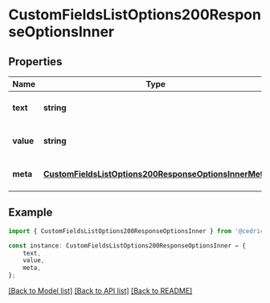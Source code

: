 # CustomFieldsListOptions200ResponseOptionsInner


## Properties

Name | Type | Description | Notes
------------ | ------------- | ------------- | -------------
**text** | **string** | Display text of the option | [default to undefined]
**value** | **string** | Unique value/ID of the option | [default to undefined]
**meta** | [**CustomFieldsListOptions200ResponseOptionsInnerMeta**](CustomFieldsListOptions200ResponseOptionsInnerMeta.md) |  | [optional] [default to undefined]

## Example

```typescript
import { CustomFieldsListOptions200ResponseOptionsInner } from '@cedricziel/aha-js';

const instance: CustomFieldsListOptions200ResponseOptionsInner = {
    text,
    value,
    meta,
};
```

[[Back to Model list]](../README.md#documentation-for-models) [[Back to API list]](../README.md#documentation-for-api-endpoints) [[Back to README]](../README.md)
